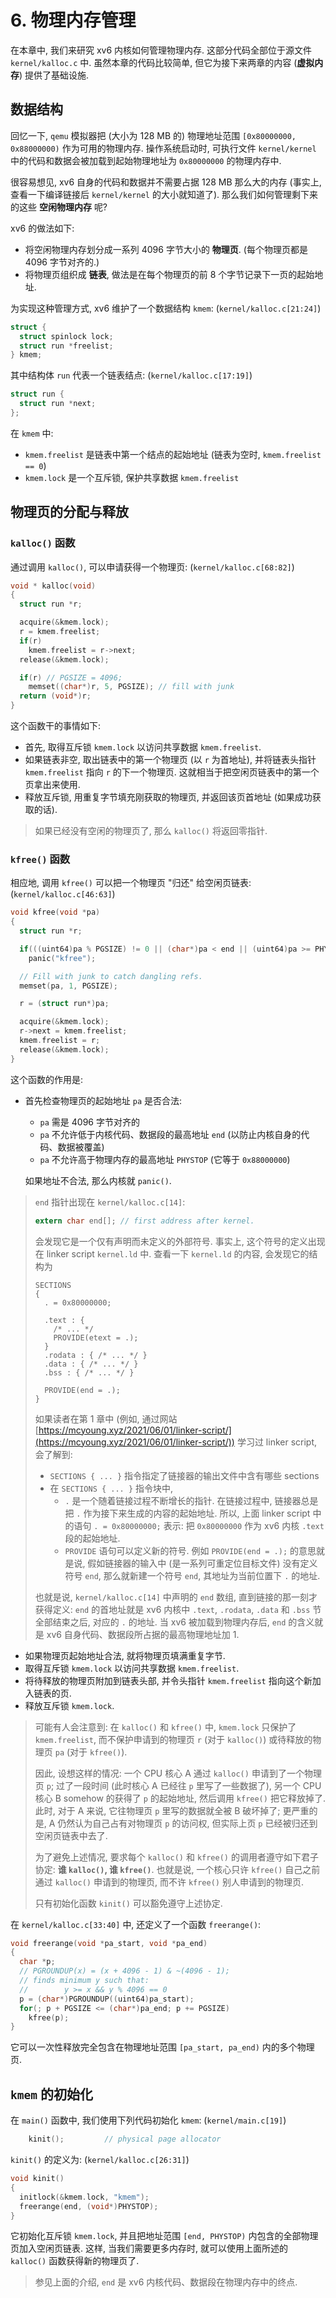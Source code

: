 # 6. 物理内存管理

在本章中, 我们来研究 xv6 内核如何管理物理内存. 这部分代码全部位于源文件 `kernel/kalloc.c` 中. 虽然本章的代码比较简单, 但它为接下来两章的内容 (**虚拟内存**) 提供了基础设施.

## 数据结构

回忆一下, `qemu` 模拟器把 (大小为 128 MB 的) 物理地址范围 `[0x80000000, 0x88000000)` 作为可用的物理内存. 操作系统启动时, 可执行文件 `kernel/kernel` 中的代码和数据会被加载到起始物理地址为 `0x80000000` 的物理内存中. 

很容易想见, xv6 自身的代码和数据并不需要占据 128 MB 那么大的内存 (事实上, 查看一下编译链接后 `kernel/kernel` 的大小就知道了). 那么我们如何管理剩下来的这些 **空闲物理内存** 呢?

xv6 的做法如下:
* 将空闲物理内存划分成一系列 4096 字节大小的 **物理页**. (每个物理页都是 4096 字节对齐的.)
* 将物理页组织成 **链表**, 做法是在每个物理页的前 8 个字节记录下一页的起始地址.

为实现这种管理方式, xv6 维护了一个数据结构 `kmem`: (`kernel/kalloc.c[21:24]`)
```c
struct {
  struct spinlock lock;
  struct run *freelist;
} kmem;
```
其中结构体 `run` 代表一个链表结点: (`kernel/kalloc.c[17:19]`)
```c
struct run {
  struct run *next;
};
```

在 `kmem` 中:
* `kmem.freelist` 是链表中第一个结点的起始地址 (链表为空时, `kmem.freelist == 0`)
* `kmem.lock` 是一个互斥锁, 保护共享数据 `kmem.freelist`

## 物理页的分配与释放

### `kalloc()` 函数

通过调用 `kalloc()`, 可以申请获得一个物理页: (`kernel/kalloc.c[68:82]`)
```c
void * kalloc(void)
{
  struct run *r;

  acquire(&kmem.lock);
  r = kmem.freelist;
  if(r)
    kmem.freelist = r->next;
  release(&kmem.lock);

  if(r) // PGSIZE = 4096;
    memset((char*)r, 5, PGSIZE); // fill with junk
  return (void*)r;
}
```
这个函数干的事情如下:
* 首先, 取得互斥锁 `kmem.lock` 以访问共享数据 `kmem.freelist`.
* 如果链表非空, 取出链表中的第一个物理页 (以 `r` 为首地址), 并将链表头指针 `kmem.freelist` 指向 `r` 的下一个物理页. 这就相当于把空闲页链表中的第一个页拿出来使用.
* 释放互斥锁, 用重复字节填充刚获取的物理页, 并返回该页首地址 (如果成功获取的话).

> 如果已经没有空闲的物理页了, 那么 `kalloc()` 将返回零指针.

### `kfree()` 函数

相应地, 调用 `kfree()` 可以把一个物理页 "归还" 给空闲页链表: (`kernel/kalloc.c[46:63]`)
```c
void kfree(void *pa)
{
  struct run *r;

  if(((uint64)pa % PGSIZE) != 0 || (char*)pa < end || (uint64)pa >= PHYSTOP)
    panic("kfree");

  // Fill with junk to catch dangling refs.
  memset(pa, 1, PGSIZE);

  r = (struct run*)pa;

  acquire(&kmem.lock);
  r->next = kmem.freelist;
  kmem.freelist = r;
  release(&kmem.lock);
}
```
这个函数的作用是:
* 首先检查物理页的起始地址 `pa` 是否合法:
    + `pa` 需是 4096 字节对齐的
    + `pa` 不允许低于内核代码、数据段的最高地址 `end` (以防止内核自身的代码、数据被覆盖)
    + `pa` 不允许高于物理内存的最高地址 `PHYSTOP` (它等于 `0x88000000`)
    
    如果地址不合法, 那么内核就 `panic()`.
> `end` 指针出现在 `kernel/kalloc.c[14]`:
> ```c
> extern char end[]; // first address after kernel.
> ```
> 会发现它是一个仅有声明而未定义的外部符号. 事实上, 这个符号的定义出现在 linker script `kernel.ld` 中. 查看一下 `kernel.ld` 的内容, 会发现它的结构为
> ```
> SECTIONS
> {
>   . = 0x80000000;
> 
>   .text : {
>     /* ... */
>     PROVIDE(etext = .);
>   }
>   .rodata : { /* ... */ }
>   .data : { /* ... */ }
>   .bss : { /* ... */ }
> 
>   PROVIDE(end = .);
> }
> ```
> 如果读者在第 1 章中 (例如, 通过网站 [https://mcyoung.xyz/2021/06/01/linker-script/](https://mcyoung.xyz/2021/06/01/linker-script/)) 学习过 linker script, 会了解到:
> * `SECTIONS { ... }` 指令指定了链接器的输出文件中含有哪些 sections
> * 在 `SECTIONS { ... }` 指令块中, 
>   + `.` 是一个随着链接过程不断增长的指针. 在链接过程中, 链接器总是把 `.` 作为接下来生成的内容的起始地址. 所以, 上面 linker script 中的语句 `. = 0x80000000;` 表示: 把 `0x80000000` 作为 xv6 内核 `.text` 段的起始地址.
>   + `PROVIDE` 语句可以定义新的符号. 例如 `PROVIDE(end = .);` 的意思就是说, 假如链接器的输入中 (是一系列可重定位目标文件) 没有定义符号 `end`, 那么就新建一个符号 `end`, 其地址为当前位置下 `.` 的地址.
>
> 也就是说, `kernel/kalloc.c[14]` 中声明的 `end` 数组, 直到链接的那一刻才获得定义: `end` 的首地址就是 xv6 内核中 `.text`, `.rodata`, `.data` 和 `.bss` 节全部结束之后, 对应的 `.` 的地址. 当 xv6 被加载到物理内存后, `end` 的含义就是 xv6 自身代码、数据段所占据的最高物理地址加 1.
>

* 如果物理页起始地址合法, 就将物理页填满重复字节.
* 取得互斥锁 `kmem.lock` 以访问共享数据 `kmem.freelist`.
* 将待释放的物理页附加到链表头部, 并令头指针 `kmem.freelist` 指向这个新加入链表的页.
* 释放互斥锁 `kmem.lock`.

> 可能有人会注意到: 在 `kalloc()` 和 `kfree()` 中, `kmem.lock` 只保护了 `kmem.freelist`, 而不保护申请到的物理页 `r` (对于 `kalloc()`) 或待释放的物理页 `pa` (对于 `kfree()`). 
>
> 因此, 设想这样的情况: 一个 CPU 核心 A 通过 `kalloc()` 申请到了一个物理页 `p`; 过了一段时间 (此时核心 A 已经往 `p` 里写了一些数据了), 另一个 CPU 核心 B somehow 的获得了 `p` 的起始地址, 然后调用 `kfree()` 把它释放掉了. 此时, 对于 A 来说, 它往物理页 `p` 里写的数据就全被 B 破坏掉了; 更严重的是, A 仍然认为自己占有对物理页 `p` 的访问权, 但实际上页 `p` 已经被归还到空闲页链表中去了.
>
> 为了避免上述情况, 要求每个 `kalloc()` 和 `kfree()` 的调用者遵守如下君子协定: **谁 `kalloc()`, 谁 `kfree()`**. 也就是说, 一个核心只许 `kfree()` 自己之前通过 `kalloc()` 申请到的物理页, 而不许 `kfree()` 别人申请到的物理页.
>
> 只有初始化函数 `kinit()` 可以豁免遵守上述协定.
>

在 `kernel/kalloc.c[33:40]` 中, 还定义了一个函数 `freerange()`:
```c
void freerange(void *pa_start, void *pa_end)
{
  char *p;
  // PGROUNDUP(x) = (x + 4096 - 1) & ~(4096 - 1);
  // finds minimum y such that:
  //        y >= x && y % 4096 == 0
  p = (char*)PGROUNDUP((uint64)pa_start);
  for(; p + PGSIZE <= (char*)pa_end; p += PGSIZE)
    kfree(p);
}
```
它可以一次性释放完全包含在物理地址范围 `[pa_start, pa_end)` 内的多个物理页.

## `kmem` 的初始化

在 `main()` 函数中, 我们使用下列代码初始化 `kmem`: (`kernel/main.c[19]`)
```c
    kinit();         // physical page allocator
```
`kinit()` 的定义为: (`kernel/kalloc.c[26:31]`)
```c
void kinit()
{
  initlock(&kmem.lock, "kmem");
  freerange(end, (void*)PHYSTOP);
}
```
它初始化互斥锁 `kmem.lock`, 并且把地址范围 `[end, PHYSTOP)` 内包含的全部物理页加入空闲页链表. 这样, 当我们需要更多内存时, 就可以使用上面所述的 `kalloc()` 函数获得新的物理页了.

> 参见上面的介绍, `end` 是 xv6 内核代码、数据段在物理内存中的终点.

